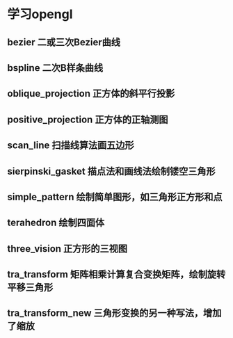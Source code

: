 # 学习opengl

## bezier 二或三次Bezier曲线

## bspline 二次B样条曲线

## oblique_projection 正方体的斜平行投影

## positive_projection 正方体的正轴测图

## scan_line 扫描线算法画五边形

## sierpinski_gasket 描点法和画线法绘制镂空三角形

## simple_pattern 绘制简单图形，如三角形正方形和点

## terahedron 绘制四面体

## three_vision 正方形的三视图

## tra_transform  矩阵相乘计算复合变换矩阵，绘制旋转平移三角形 

## tra_transform_new  三角形变换的另一种写法，增加了缩放 